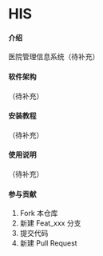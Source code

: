 # HIS

#### 介绍
医院管理信息系统（待补充）

#### 软件架构
（待补充）


#### 安装教程

（待补充）

#### 使用说明

（待补充）

#### 参与贡献

1.  Fork 本仓库
2.  新建 Feat_xxx 分支
3.  提交代码
4.  新建 Pull Request
